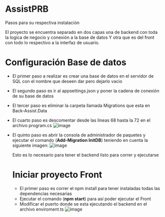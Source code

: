 # AssistPRB

Pasos para su respectiva instalación

El proyecto se encuentra separado en dos capas una de backend con toda la logica de negocio y conexión a la base de datos
Y otra que es del front con todo lo respectivo a la interfaz de usuario.

# Configuración Base de datos

* El primer paso a realizar es crear una base de datos en el servidor de SQL con el nombre que deseen dar pero dejarlo vacio
* El segundo paso es ir al appsettings.json y poner la cadena de conexión de su base de datos
* El tercer paso es eliminar la carpeta llamada Migrations que esta en Back-Assist.Data
* El cuarto paso es descomentar desde las lineas 68 hasta la 72 en el archivo program.cs
  ![image](https://github.com/samuelGutierrez/AssistPRB/assets/25890975/00ab3698-be47-46d9-8843-0b43f37dcc1c)

* El quinto paso es abrir la consola de administrador de paquetes y ejecutar el comando (**Add-Migration InitDB**) teniendo en cuenta la siguiente imagen:
  ![image](https://github.com/samuelGutierrez/AssistPRB/assets/25890975/3e0f3786-d495-4b57-b06b-78cbc623c75b)

  Esto es lo necesario para tener el backend listo para correr y ejecutarse

  # Iniciar proyecto Front

  * El primer paso es correr el npm install para tener instaladas todas las dependencias necesarias
  * Ejecutar el comando (**npm start**) para así poder ejecutar el Front
  * Modificar el puerto donde se esta ejecutando el backend en el archivo enviroment.ts
    ![image](https://github.com/samuelGutierrez/AssistPRB/assets/25890975/1295fb16-5efe-4029-bc53-ab598604f487)

